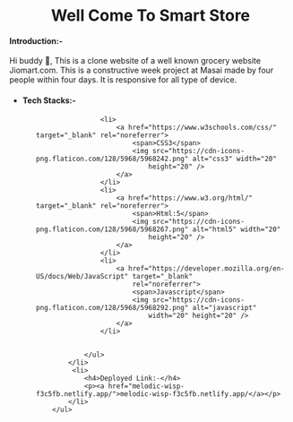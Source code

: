 <h1 align="center">Well Come To Smart Store</h1>
<h4>Introduction:-</h4>
<p>Hi buddy 👋, This is a clone website of a well known grocery website Jiomart.com.
   This is a constructive week project at Masai made by four people within four days.
   It is responsive for all type of device.
 </p>
   <ul>
            <li>
                <h4>Tech Stacks:-</h4>
                <ul>
          
                    <li>
                        <a href="https://www.w3schools.com/css/" target="_blank" rel="noreferrer">
                            <span>CSS3</span>
                            <img src="https://cdn-icons-png.flaticon.com/128/5968/5968242.png" alt="css3" width="20"
                                height="20" />
                        </a>
                    </li>
                    <li>
                        <a href="https://www.w3.org/html/" target="_blank" rel="noreferrer">
                            <span>Html:5</span>
                            <img src="https://cdn-icons-png.flaticon.com/128/5968/5968267.png" alt="html5" width="20"
                                height="20" />
                        </a>
                    </li>
                    <li>
                        <a href="https://developer.mozilla.org/en-US/docs/Web/JavaScript" target="_blank"
                            rel="noreferrer">
                            <span>Javascript</span>
                            <img src="https://cdn-icons-png.flaticon.com/128/5968/5968292.png" alt="javascript"
                                width="20" height="20" />
                        </a>
                    </li>
                   
                   
                </ul>
            </li>
             <li>
                <h4>Deployed Link:-</h4>
                <p><a href="melodic-wisp-f3c5fb.netlify.app/">melodic-wisp-f3c5fb.netlify.app/</a></p>
            </li>
        </ul>
       

